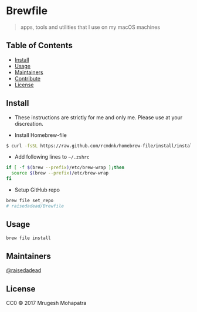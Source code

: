 # Brewfile

> apps, tools and utilities that I use on my macOS machines

## Table of Contents

- [Install](#install)
- [Usage](#usage)
- [Maintainers](#maintainers)
- [Contribute](#contribute)
- [License](#license)

## Install

- These instructions are strictly for me and only me. Please use at your discreation.

- Install Homebrew-file

 ```bash
 $ curl -fsSL https://raw.github.com/rcmdnk/homebrew-file/install/install.sh |sh

 ```

- Add following lines to `~/.zshrc`
 ```bash
 if [ -f $(brew --prefix)/etc/brew-wrap ];then
   source $(brew --prefix)/etc/brew-wrap
 fi
 ```

- Setup GitHub repo
 ```bash
 brew file set_repo
 # raisedadead/Brewfile
 ```

## Usage

```bash
brew file install
```

## Maintainers

[@raisedadead](https://github.com/raisedadead)

## License

CC0 © 2017 Mrugesh Mohapatra
